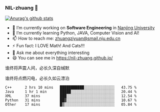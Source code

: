 ### NIL-zhuang 👋

<!--
**NIL-zhuang/NIL-zhuang** is a ✨ _special_ ✨ repository because its `README.md` (this file) appears on your GitHub profile.

Here are some ideas to get you started:

- 🔭 I’m currently working on ...
- 🌱 I’m currently learning ...
- 👯 I’m looking to collaborate on ...
- 🤔 I’m looking for help with ...
- 💬 Ask me about ...
- 📫 How to reach me: ...
- 😄 Pronouns: ...
- ⚡ Fun fact: ...
-->

[![Anurag's github stats](https://github-readme-stats.vercel.app/api?username=NIL-zhuang)](https://github.com/anuraghazra/github-readme-stats)

- 🔭 I’m currently working on **Software Engineering** in [Nanjing University](https://www.nju.edu.cn/)
- 🌱 I’m currently learning Python, JAVA, Computer Vision and AI!
- 📫 How to reach me: zhuangziyuan@smail.nju.edu.cn
- ⚡ Fun fact: I LOVE Math! And Cats!!!
- 💬 Ask me about everything interesting
- 😄 You can see me in https://nil-zhuang.github.io/

谁终将声震人间，必长久深自缄默

谁终将点燃闪电，必长久如云漂泊

<!--START_SECTION:waka-->
```text
C++      2 hrs 10 mins   ███████████░░░░░░░░░░░░░░   43.75 % 
Java     1 hr 1 min      █████░░░░░░░░░░░░░░░░░░░░   20.44 % 
XML      37 mins         ███░░░░░░░░░░░░░░░░░░░░░░   12.54 % 
Python   31 mins         ██▓░░░░░░░░░░░░░░░░░░░░░░   10.67 % 
Other    17 mins         █▒░░░░░░░░░░░░░░░░░░░░░░░   05.84 % 
```
<!--END_SECTION:waka-->
